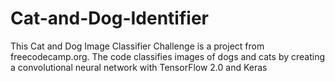 # Cat-and-Dog-Identifier
This Cat and Dog Image Classifier Challenge is a project from freecodecamp.org. 
The code classifies images of dogs and cats by creating a convolutional neural network with TensorFlow 2.0 and Keras 

